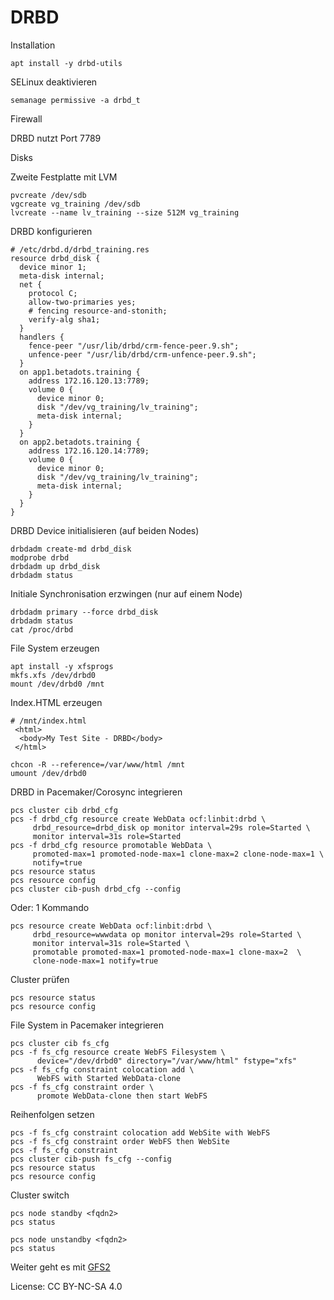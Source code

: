 # DRBD

Installation

```shell
apt install -y drbd-utils
```

SELinux deaktivieren

```shell
semanage permissive -a drbd_t
```

Firewall

DRBD nutzt Port 7789

Disks

Zweite Festplatte mit LVM

```shell
pvcreate /dev/sdb
vgcreate vg_training /dev/sdb
lvcreate --name lv_training --size 512M vg_training
```

DRBD konfigurieren

```shell
# /etc/drbd.d/drbd_training.res
resource drbd_disk {
  device minor 1;
  meta-disk internal;
  net {
    protocol C;
    allow-two-primaries yes;
    # fencing resource-and-stonith;
    verify-alg sha1;
  }
  handlers {
    fence-peer "/usr/lib/drbd/crm-fence-peer.9.sh";
    unfence-peer "/usr/lib/drbd/crm-unfence-peer.9.sh";
  }
  on app1.betadots.training {
    address 172.16.120.13:7789;
    volume 0 {
      device minor 0;
      disk "/dev/vg_training/lv_training";
      meta-disk internal;
    }
  }
  on app2.betadots.training {
    address 172.16.120.14:7789;
    volume 0 {
      device minor 0;
      disk "/dev/vg_training/lv_training";
      meta-disk internal;
    }
  }
}
```

DRBD Device initialisieren (auf beiden Nodes)

```shell
drbdadm create-md drbd_disk
modprobe drbd
drbdadm up drbd_disk
drbdadm status
```

Initiale Synchronisation erzwingen (nur auf einem Node)

```shell
drbdadm primary --force drbd_disk
drbdadm status
cat /proc/drbd
```

File System erzeugen

```shell
apt install -y xfsprogs
mkfs.xfs /dev/drbd0
mount /dev/drbd0 /mnt
```

Index.HTML erzeugen

```shell
# /mnt/index.html
 <html>
  <body>My Test Site - DRBD</body>
 </html>

chcon -R --reference=/var/www/html /mnt
umount /dev/drbd0
```

DRBD in Pacemaker/Corosync integrieren

```shell
pcs cluster cib drbd_cfg
pcs -f drbd_cfg resource create WebData ocf:linbit:drbd \
     drbd_resource=drbd_disk op monitor interval=29s role=Started \
     monitor interval=31s role=Started
pcs -f drbd_cfg resource promotable WebData \
     promoted-max=1 promoted-node-max=1 clone-max=2 clone-node-max=1 \
     notify=true
pcs resource status
pcs resource config
pcs cluster cib-push drbd_cfg --config
```

Oder: 1 Kommando

```shell
pcs resource create WebData ocf:linbit:drbd \
     drbd_resource=wwwdata op monitor interval=29s role=Started \
     monitor interval=31s role=Started \
     promotable promoted-max=1 promoted-node-max=1 clone-max=2  \
     clone-node-max=1 notify=true
```

Cluster prüfen

```shell
pcs resource status
pcs resource config
```

File System in Pacemaker integrieren

```shell
pcs cluster cib fs_cfg
pcs -f fs_cfg resource create WebFS Filesystem \
      device="/dev/drbd0" directory="/var/www/html" fstype="xfs"
pcs -f fs_cfg constraint colocation add \
      WebFS with Started WebData-clone
pcs -f fs_cfg constraint order \
      promote WebData-clone then start WebFS
```

Reihenfolgen setzen

```shell
pcs -f fs_cfg constraint colocation add WebSite with WebFS
pcs -f fs_cfg constraint order WebFS then WebSite
pcs -f fs_cfg constraint
pcs cluster cib-push fs_cfg --config
pcs resource status
pcs resource config
```

Cluster switch

```shell
pcs node standby <fqdn2>
pcs status

pcs node unstandby <fqdn2>
pcs status
```

Weiter geht es mit [GFS2](../09_GFS2)

License: CC BY-NC-SA 4.0
